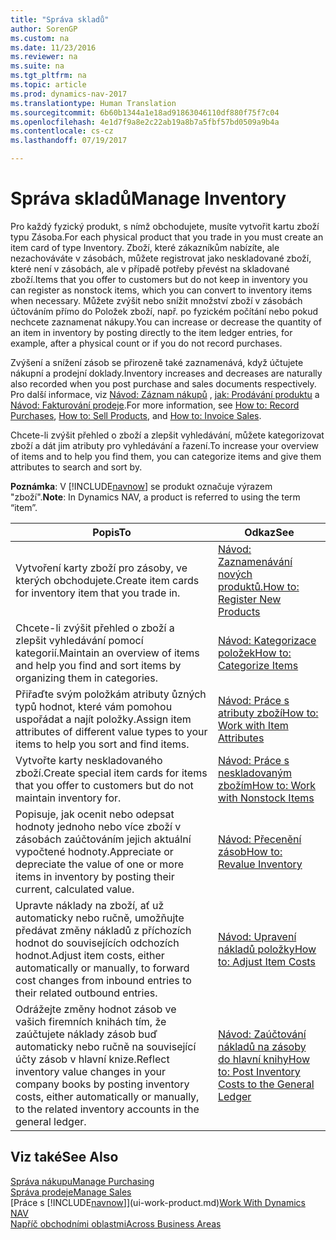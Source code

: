 ```yaml
---
title: "Správa skladů"
author: SorenGP
ms.custom: na
ms.date: 11/23/2016
ms.reviewer: na
ms.suite: na
ms.tgt_pltfrm: na
ms.topic: article
ms.prod: dynamics-nav-2017
ms.translationtype: Human Translation
ms.sourcegitcommit: 6b60b1344a1e18ad91863046110df880f75f7c04
ms.openlocfilehash: 4e1d7f9a8e2c22ab19a8b7a5fbf57bd0509a9b4a
ms.contentlocale: cs-cz
ms.lasthandoff: 07/19/2017

---
```


# <a name="manage-inventory"></a><span data-ttu-id="03a41-102">Správa skladů</span><span class="sxs-lookup"><span data-stu-id="03a41-102">Manage Inventory</span></span>
<span data-ttu-id="03a41-103">Pro každý fyzický produkt, s nímž obchodujete, musíte vytvořit kartu zboží typu Zásoba.</span><span class="sxs-lookup"><span data-stu-id="03a41-103">For each physical product that you trade in you must create an item card of type Inventory.</span></span> <span data-ttu-id="03a41-104">Zboží, které zákazníkům nabízíte, ale nezachováváte v zásobách, můžete registrovat jako neskladované zboží, které není v zásobách, ale v případě potřeby převést na skladované zboží.</span><span class="sxs-lookup"><span data-stu-id="03a41-104">Items that you offer to customers but do not keep in inventory you can register as nonstock items, which you can convert to inventory items when necessary.</span></span> <span data-ttu-id="03a41-105">Můžete zvýšit nebo snížit množství zboží v zásobách účtováním přímo do Položek zboží, např. po fyzickém počítání nebo pokud nechcete zaznamenat nákupy.</span><span class="sxs-lookup"><span data-stu-id="03a41-105">You can increase or decrease the quantity of an item in inventory by posting directly to the item ledger entries, for example, after a physical count or if you do not record purchases.</span></span>

<span data-ttu-id="03a41-106">Zvýšení a snížení zásob se přirozeně také zaznamenává, když účtujete nákupní a prodejní doklady.</span><span class="sxs-lookup"><span data-stu-id="03a41-106">Inventory increases and decreases are naturally also recorded when you post purchase and sales documents respectively.</span></span> <span data-ttu-id="03a41-107">Pro další informace, viz [Návod: Záznam nákupů](purchasing-how-record-purchases.md) , [jak: Prodávání produktu](sales-how-sell-products.md) a [Návod: Fakturování prodeje](sales-how-invoice-sales.md).</span><span class="sxs-lookup"><span data-stu-id="03a41-107">For more information, see [How to: Record Purchases](purchasing-how-record-purchases.md), [How to: Sell Products](sales-how-sell-products.md), and [How to: Invoice Sales](sales-how-invoice-sales.md).</span></span>

<span data-ttu-id="03a41-108">Chcete-li zvýšit přehled o zboží a zlepšit vyhledávání, můžete kategorizovat zboží a dát jim atributy pro vyhledávání a řazení.</span><span class="sxs-lookup"><span data-stu-id="03a41-108">To increase your overview of items and to help you find them, you can categorize items and give them attributes to search and sort by.</span></span>   

<span data-ttu-id="03a41-109">**Poznámka**: V [!INCLUDE[navnow](includes/navnow_md.md)] se produkt označuje výrazem "zboží".</span><span class="sxs-lookup"><span data-stu-id="03a41-109">**Note**: In Dynamics NAV, a product is referred to using the term “item”.</span></span>

|<span data-ttu-id="03a41-110">Popis</span><span class="sxs-lookup"><span data-stu-id="03a41-110">To</span></span> |<span data-ttu-id="03a41-111">Odkaz</span><span class="sxs-lookup"><span data-stu-id="03a41-111">See</span></span> |
|---|----|
|<span data-ttu-id="03a41-112">Vytvoření karty zboží pro zásoby, ve kterých obchodujete.</span><span class="sxs-lookup"><span data-stu-id="03a41-112">Create item cards for inventory item that you trade in.</span></span>|[<span data-ttu-id="03a41-113">Návod: Zaznamenávání nových produktů.</span><span class="sxs-lookup"><span data-stu-id="03a41-113">How to: Register New Products</span></span>](inventory-how-register-new-products.md)|
|<span data-ttu-id="03a41-114">Chcete-li zvýšit přehled o zboží a zlepšit vyhledávání pomocí kategorií.</span><span class="sxs-lookup"><span data-stu-id="03a41-114">Maintain an overview of items and help you find and sort items by organizing them in categories.</span></span>|[<span data-ttu-id="03a41-115">Návod: Kategorizace položek</span><span class="sxs-lookup"><span data-stu-id="03a41-115">How to: Categorize Items</span></span>](inventory-how-categorize-items.md)|  
|<span data-ttu-id="03a41-116">Přiřaďte svým položkám atributy ůzných typů hodnot, které vám pomohou uspořádat a najít položky.</span><span class="sxs-lookup"><span data-stu-id="03a41-116">Assign item attributes of different value types to your items to help you sort and find items.</span></span>|[<span data-ttu-id="03a41-117">Návod: Práce s atributy zboží</span><span class="sxs-lookup"><span data-stu-id="03a41-117">How to: Work with Item Attributes</span></span>](inventory-how-work-item-attributes.md)|
|<span data-ttu-id="03a41-118">Vytvořte karty neskladovaného zboží.</span><span class="sxs-lookup"><span data-stu-id="03a41-118">Create special item cards for items that you offer to customers but do not maintain inventory for.</span></span>|[<span data-ttu-id="03a41-119">Návod: Práce s neskladovaným zbožím</span><span class="sxs-lookup"><span data-stu-id="03a41-119">How to: Work with Nonstock Items</span></span>](inventory-how-work-nonstock-items.md)|
|<span data-ttu-id="03a41-120">Popisuje, jak ocenit nebo odepsat hodnoty jednoho nebo více zboží v zásobách zaúčtováním jejich aktuální vypočtené hodnoty.</span><span class="sxs-lookup"><span data-stu-id="03a41-120">Appreciate or depreciate the value of one or more items in inventory by posting their current, calculated value.</span></span>|[<span data-ttu-id="03a41-121">Návod: Přecenění zásob</span><span class="sxs-lookup"><span data-stu-id="03a41-121">How to: Revalue Inventory</span></span>](inventory-how-revalue-inventory.md)|
|<span data-ttu-id="03a41-122">Upravte náklady na zboží, ať už automaticky nebo ručně, umožňujte předávat změny nákladů z příchozích hodnot do souvisejících odchozích hodnot.</span><span class="sxs-lookup"><span data-stu-id="03a41-122">Adjust item costs, either automatically or manually, to forward cost changes from inbound entries to their related outbound entries.</span></span>|[<span data-ttu-id="03a41-123">Návod: Upravení nákladů položky</span><span class="sxs-lookup"><span data-stu-id="03a41-123">How to: Adjust Item Costs</span></span>](inventory-how-adjust-item-costs.md)|
|<span data-ttu-id="03a41-124">Odrážejte změny hodnot zásob ve vašich firemních knihách tím, že zaúčtujete náklady zásob buď automaticky nebo ručně na související účty zásob v hlavní knize.</span><span class="sxs-lookup"><span data-stu-id="03a41-124">Reflect inventory value changes in your company books by posting inventory costs, either automatically or manually, to the related inventory accounts in the general ledger.</span></span>|[<span data-ttu-id="03a41-125">Návod: Zaúčtování nákladů na zásoby do hlavní knihy</span><span class="sxs-lookup"><span data-stu-id="03a41-125">How to: Post Inventory Costs to the General Ledger</span></span>](inventory-how-post-inventory-cost-gl.md)|

## <a name="see-also"></a><span data-ttu-id="03a41-126">Viz také</span><span class="sxs-lookup"><span data-stu-id="03a41-126">See Also</span></span>  
[<span data-ttu-id="03a41-127">Správa nákupu</span><span class="sxs-lookup"><span data-stu-id="03a41-127">Manage Purchasing</span></span>](purchasing-manage-purchasing.md)  
[<span data-ttu-id="03a41-128">Správa prodeje</span><span class="sxs-lookup"><span data-stu-id="03a41-128">Manage Sales</span></span>](sales-manage-sales.md)  
<span data-ttu-id="03a41-129">[Práce s [!INCLUDE[navnow](includes/navnow_md.md)]](ui-work-product.md)</span><span class="sxs-lookup"><span data-stu-id="03a41-129">[Work With Dynamics NAV](ui-work-product.md)</span></span>  
[<span data-ttu-id="03a41-130">Napříč obchodními oblastmi</span><span class="sxs-lookup"><span data-stu-id="03a41-130">Across Business Areas</span></span>](ui-across-business-areas.md)

